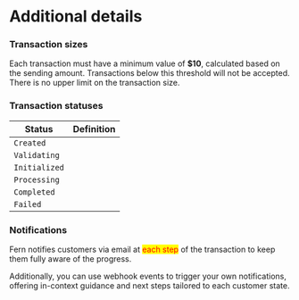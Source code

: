 # Additional details

### Transaction sizes

Each transaction must have a minimum value of **$10**, calculated based on the sending amount. Transactions below this threshold will not be accepted. There is no upper limit on the transaction size.

### Transaction statuses

| Status        | Definition |
| ------------- | ---------- |
| `Created`     |            |
| `Validating`  |            |
| `Initialized` |            |
| `Processing`  |            |
| `Completed`   |            |
| `Failed`      |            |

### Notifications

Fern notifies customers via email at <mark style="color:red;">each step</mark> of the transaction to keep them fully aware of the progress.&#x20;

Additionally, you can use webhook events to trigger your own notifications, offering in-context guidance and next steps tailored to each customer state.
